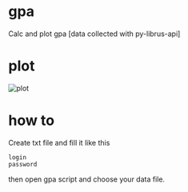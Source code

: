 # gpa
Calc and plot gpa [data collected with py-librus-api]

# plot 
 ![plot](https://i.imgur.com/CZQl0y6.png)
 
 # how to
 Create txt file and fill it like this
```
login
password
```
then open gpa script and choose your data file.
